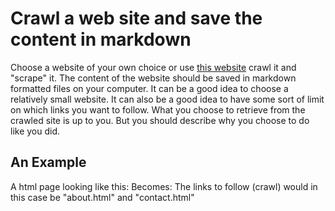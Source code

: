 # Crawl a web site and save the content in markdown
Choose a website of your own choice or use [this website](https://clbokea.github.io/exam/index.html) crawl it and "scrape" it.
The content of the website should be saved in markdown formatted files on your computer.
It can be a good idea to choose a relatively small website.
It can also be a good idea to have some sort of limit on which links you want to follow. 
What you choose to retrieve from the crawled site is up to you. But you should describe why you choose to do like you did.
## An Example
A html page looking like this:
Becomes:
The links to follow (crawl) would in this case be "about.html" and "contact.html"
